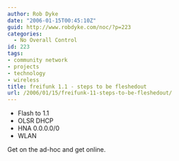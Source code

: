 ```yaml
---
author: Rob Dyke
date: "2006-01-15T00:45:10Z"
guid: http://www.robdyke.com/noc/?p=223
categories:
  - No Overall Control
id: 223
tags:
- community network
- projects
- technology
- wireless
title: freifunk 1.1 - steps to be fleshedout
url: /2006/01/15/freifunk-11-steps-to-be-fleshedout/
---
```

  * Flash to 1.1
  * OLSR DHCP
  * HNA 0.0.0.0/0
  * WLAN

Get on the ad-hoc and get online.